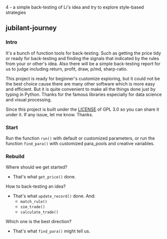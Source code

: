 4 - a simple back-testing of Li's idea and try to explore style-based strategies

## jubilant-journey

### Intro

It's a bunch of function tools for back-testing. Such as getting the price tidy or ready for back-testing and finding the signals that indicated by the rules from your or other's idea. Also there will be a simple back-testing report for us to judge including return, profit, draw, p/md, sharp-ratio.

This project is ready for beginner's customize exploring, but it could not be the best choice cause there are many other software which is more easy and efficient. But it is quite convenient to make all the things done just by typing in Python. Thanks for the famous libraries especially for data science and visual processing.

Since this project is built under the [LICENSE](https://github.com/game1night/3-reader-plus/blob/master/LICENSE) of GPL 3.0 so you can share it under it. If any issue, let me know. Thanks. 

### Start

Run the function `run()` with default or customized parameters, or run the function `find_para()` with customized para_pools and creative variables.

### Rebuild

Where should we get started?  

- That's what `get_price()` done.

How to back-testing an idea? 

- That's what `update_record()` done. And:
  - `match_rule()`
  - `sim_trade()`
  - `calculate_trade()`

Which one is the best direction?

- That's what `find_para()` might tell us.



